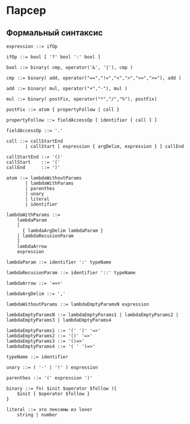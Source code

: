 Парсер
=================

Формальный синтаксис
----------------------

    expression ::= ifOp

    ifOp ::= bool [ '?' bool ':' bool ]
    
    bool ::= binary( cmp, operator('&', '|'), cmp )
    
    cmp ::= binary( add, operator("==","!=","<",">","<=",">="), add )
    
    add ::= binary( mul, operator("+","-"), mul )
    
    mul ::= binary( postFix, operator("*","/","%"), postFix)
    
    postFix ::= atom { propertyFollow | call }
    
    propertyFollow ::= fieldAccessOp [ identifier [ call ] ]

    fieldAccessOp ::= '.'

    call ::= callStartEnd
           | callStart [ expression { argDelim, expression } ] callEnd

    callStartEnd ::= '()'
    callStart    ::= '('
    callEnd      ::= ')'

    atom ::= lambdaWithoutParams
           | lambdaWithParams
           | parenthes
           | unary
           | literal
           | identifier

    lambdaWithParams ::= 
        lambdaParam
        [
          { lambdaArgDelim lambdaParam }
        | lambdaRecusionParam
        ]
        lambdaArrow
        expression 

    lambdaParam ::= identifier ':' typeName

    lambdaRecusionParam ::= identifier '::' typeName

    lambdaArrow ::= '==>'
    
    lambdaArgDelim ::= ','

    lambdaWithoutParams ::= lambdaEmptyParamsN expression

    lambdaEmptyParamsN ::= lambdaEmptyParams1 | lambdaEmptyParams2 | lambdaEmptyParams3 | lambdaEmptyParams4

    lambdaEmptyParams1 ::= '(' ')' '=>'
    lambdaEmptyParams2 ::= '()' '=>'
    lambdaEmptyParams3 ::= '()=>'
    lambdaEmptyParams4 ::= '( ' ')=>'

    typeName ::= identifier

    unary ::= ( '-' | '!' ) expression

    parenthes ::= '(' expression ')'

    binary ::= fn( $init $operator $follow ){
        $init { $operator $follow }
    }

    literal ::= это лексемы из lexer
        string | number